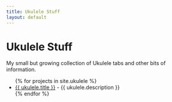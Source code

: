 ```yaml
---
title: Ukulele Stuff
layout: default
---
```


# Ukulele Stuff

My small but growing collection of Ukulele tabs and other bits of information.
<ul>
  {% for projects in site.ukulele %}
    <li>
      <a href="{{ ukulele.url }}">{{ ukulele.title }}</a> - {{ ukulele.description }}
    </li>
  {% endfor %}
</ul>